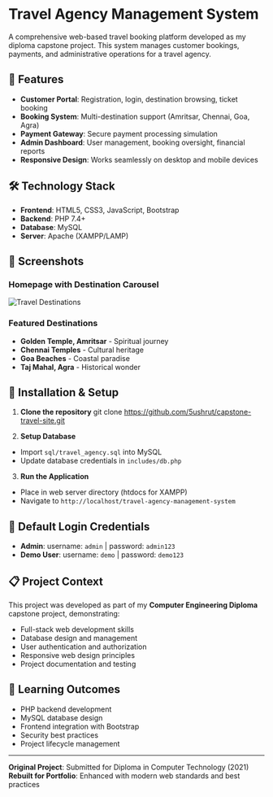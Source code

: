 # Travel Agency Management System

A comprehensive web-based travel booking platform developed as my diploma capstone project. This system manages customer bookings, payments, and administrative operations for a travel agency.

## 🌟 Features

- **Customer Portal**: Registration, login, destination browsing, ticket booking
- **Booking System**: Multi-destination support (Amritsar, Chennai, Goa, Agra)
- **Payment Gateway**: Secure payment processing simulation
- **Admin Dashboard**: User management, booking oversight, financial reports
- **Responsive Design**: Works seamlessly on desktop and mobile devices

## 🛠️ Technology Stack

- **Frontend**: HTML5, CSS3, JavaScript, Bootstrap
- **Backend**: PHP 7.4+
- **Database**: MySQL
- **Server**: Apache (XAMPP/LAMP)

## 📸 Screenshots

### Homepage with Destination Carousel
![Travel Destinations](assets/images/amritsar.jpg)

### Featured Destinations
- **Golden Temple, Amritsar** - Spiritual journey
- **Chennai Temples** - Cultural heritage
- **Goa Beaches** - Coastal paradise  
- **Taj Mahal, Agra** - Historical wonder

## 🚀 Installation & Setup

1. **Clone the repository**
git clone https://github.com/5ushrut/capstone-travel-site.git

2. **Setup Database**
- Import `sql/travel_agency.sql` into MySQL
- Update database credentials in `includes/db.php`

3. **Run the Application**
- Place in web server directory (htdocs for XAMPP)
- Navigate to `http://localhost/travel-agency-management-system`

## 👤 Default Login Credentials

- **Admin**: username: `admin` | password: `admin123`
- **Demo User**: username: `demo` | password: `demo123`

## 📋 Project Context

This project was developed as part of my **Computer Engineering Diploma** capstone project, demonstrating:
- Full-stack web development skills
- Database design and management
- User authentication and authorization
- Responsive web design principles
- Project documentation and testing

## 🎯 Learning Outcomes

- PHP backend development
- MySQL database design
- Frontend integration with Bootstrap
- Security best practices
- Project lifecycle management

---

**Original Project**: Submitted for Diploma in Computer Technology (2021)  
**Rebuilt for Portfolio**: Enhanced with modern web standards and best practices
